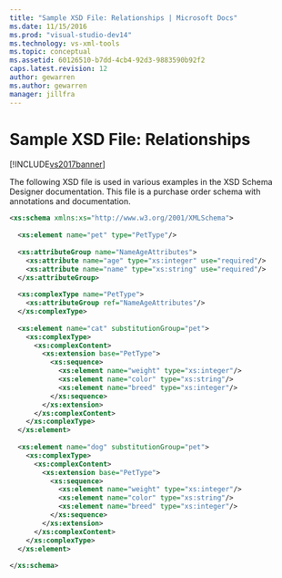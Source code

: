 ```yaml
---
title: "Sample XSD File: Relationships | Microsoft Docs"
ms.date: 11/15/2016
ms.prod: "visual-studio-dev14"
ms.technology: vs-xml-tools
ms.topic: conceptual
ms.assetid: 60126510-b7dd-4cb4-92d3-9883590b92f2
caps.latest.revision: 12
author: gewarren
ms.author: gewarren
manager: jillfra
---
```

# Sample XSD File: Relationships
[!INCLUDE[vs2017banner](../includes/vs2017banner.md)]

  
The following XSD file is used in various examples in the XSD Schema Designer documentation. This file is a purchase order schema with annotations and documentation.  
  
```xml  
<xs:schema xmlns:xs="http://www.w3.org/2001/XMLSchema">  
  
  <xs:element name="pet" type="PetType"/>  
  
  <xs:attributeGroup name="NameAgeAttributes">  
    <xs:attribute name="age" type="xs:integer" use="required"/>  
    <xs:attribute name="name" type="xs:string" use="required"/>  
  </xs:attributeGroup>  
  
  <xs:complexType name="PetType">  
    <xs:attributeGroup ref="NameAgeAttributes"/>  
  </xs:complexType>  
  
  <xs:element name="cat" substitutionGroup="pet">  
    <xs:complexType>  
      <xs:complexContent>  
        <xs:extension base="PetType">  
          <xs:sequence>  
            <xs:element name="weight" type="xs:integer"/>  
            <xs:element name="color" type="xs:string"/>  
            <xs:element name="breed" type="xs:integer"/>  
          </xs:sequence>  
        </xs:extension>  
      </xs:complexContent>  
    </xs:complexType>  
  </xs:element>  
  
  <xs:element name="dog" substitutionGroup="pet">  
    <xs:complexType>  
      <xs:complexContent>  
        <xs:extension base="PetType">  
          <xs:sequence>  
            <xs:element name="weight" type="xs:integer"/>  
            <xs:element name="color" type="xs:string"/>  
            <xs:element name="breed" type="xs:integer"/>  
          </xs:sequence>  
        </xs:extension>  
      </xs:complexContent>  
    </xs:complexType>  
  </xs:element>  
  
</xs:schema>  
```
